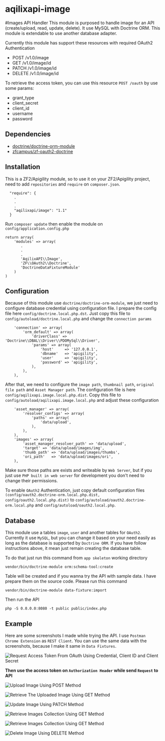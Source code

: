 aqilixapi-image
===============

#Images API Handler
This module is purposed to handle image for an API (create/upload, read, update, delete). It use MySQL with Doctrine ORM. This module is extendable to use another database adapter.

Currently this module has support these resources with required OAuth2 Authentication

- POST  /v1.0/image
- GET   /v1.0/image/id
- PATCH /v1.0/image/id
- DELETE  /v1.0/image/id

To retrieve the access token, you can use this resource `POST /oauth` by use some params:

- grant_type
- client_secret
- client_id
- username
- password

Dependencies
------------
- [doctrine/doctrine-orm-module](https://packagist.org/packages/doctrine/doctrine-orm-module)
- [zfcampus/zf-oauth2-doctrine](https://packagist.org/packages/zfcampus/zf-oauth2-doctrine)

Installation
------------
This is a ZF2/Apigility module, so to use it on your ZF2/Apigility project, need to add `repositories` and `require` on `composer.json`. 

```
  "require": {
    .
    .
    .
    "aqilixapi/image": "1.1"
  }
```

Run `composer update` then enable the module on `config/application.config.php`

```
return array(
    'modules' => array(
       .
       .
       .
       'AqilixAPI\\Image', 
       'ZF\\OAuth2\\Doctrine',
       'DoctrineDataFixtureModule'
    )
)
```


Configuration
-------------
Because of this module use `doctrine/doctrine-orm-module`, we just need to configure database credential using configuration file. I prepare the config file here `config/doctrine.local.php.dst`. Just copy this file to `config/autoload/doctrine.local.php` and change the `connection params` 

```
    'connection' => array(
        'orm_default' => array(
            'driverClass' => 'Doctrine\\DBAL\\Driver\\PDOMySql\\Driver',
            'params' => array(
                'host'     => '127.0.0.1',
                'dbname'   => 'apigility',
                'user'     => 'apigility',
                'password' => 'apigility',
            ),
        ),
    ),
```

After that, we need to configure the `image path`, `thumbnail path`, `original file path` and `Asset Manager path`. The configuration file is here `config/aqilixapi.image.local.php.dist`. Copy this file to `config/autoload/aqilixapi.image.local.php` and adjust these configuration

```
    'asset_manager' => array(
        'resolver_configs' => array(
            'paths' => array(
                'data/upload',
            ),
        ),
    ),
    'images' => array(
        'asset_manager_resolver_path' => 'data/upload',
        'target' => 'data/upload/images/img',
        'thumb_path' => 'data/upload/images/thumbs',
        'ori_path'   => 'data/upload/images/ori',
    ),

```

Make sure those paths are exists and writeable by `Web Server`, but if you just use `PHP built in web server` for development you don't need to change their permissions.

To enable `OAuth2` Authentication, just copy default configuration files `(config/oauth2.doctrine-orm.local.php.dist, config/oauth2.local.php.dist)` to `config/autoload/oauth2.doctrine-orm.local.php` and `config/autoload/oauth2.local.php`.


Database
--------
This module use a tables `image`, `user` and another tables for `OAuth2`. Currently it use `MySQL`, but you can change it based on your need easily as long as the database is supported by `Doctrine ORM`. If you have follow instructions above, it mean just remain creating the database table.

To do that just run this command from `app skeleton` working directory

```
vendor/bin/doctrine-module orm:schema-tool:create
```

Table will be created and if you wanna try the API with sample data. I have prepare them on the source code. Please run this command 


```
vendor/bin/doctrine-module data-fixture:import
```

Then run the API

```
php -S 0.0.0.0:8080 -t public public/index.php
```

Example
-------
Here are some screenshots I made while trying the API. I use `Postman Chrome Extension` as `REST Client`. You can use the same data with the screenshots, because I make it same in `Data Fixtures`.

![Request Access Token From OAuth Using Credential, Client ID and Client Secret](https://github.com/aqilix/apigility-image/blob/master/media/01-request-oauth2-access-token.png)

**Then use the access token on `Authorization Header` while send `Request` to API**

![Upload Image Using POST Method](https://github.com/aqilix/apigility-image/blob/master/media/02-uploading-image-use-post-method.png)

![Retrieve The Uploaded Image Using GET Method](https://github.com/aqilix/apigility-image/blob/master/media/03-retrieving-image-use-get-method.png)

![Update Image Using PATCH Method](https://github.com/aqilix/apigility-image/blob/master/media/04-updating-image-use-patch-method.png)

![Retrieve Images Collection Using GET Method](https://github.com/aqilix/apigility-image/blob/master/media/05-retrieving-images-01-using-get-method.png)

![Retrieve Images Collection Using GET Method](https://github.com/aqilix/apigility-image/blob/master/media/06-retrieving-images-02-using-get-method.png)

![Delete Image Using DELETE Method](https://github.com/aqilix/apigility-image/blob/master/media/07-deleting-images-using-del-method.png)

